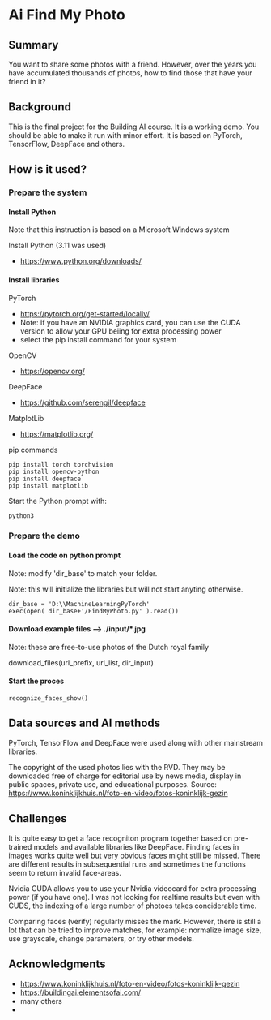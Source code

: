 <!-- This is based on the markdown template for the final project of the Building AI course, created by Reaktor Innovations and University of Helsinki -->

# Ai Find My Photo
## Summary

You want to share some photos with a friend. However, over the years you have accumulated thousands of photos, how to find those that have your friend in it?

## Background

This is the final project for the Building AI course. It is a working demo. You should be able to make it run with minor effort. It is based on PyTorch, TensorFlow, DeepFace and others.

## How is it used?

### Prepare the system

#### Install Python

Note that this instruction is based on a Microsoft Windows system

Install Python (3.11 was used)
* https://www.python.org/downloads/

#### Install libraries

PyTorch
* https://pytorch.org/get-started/locally/
* Note: if you have an NVIDIA graphics card, you can use the CUDA version to allow your GPU beiing for extra processing power
* select the pip install command for your system

OpenCV
* https://opencv.org/

DeepFace
* https://github.com/serengil/deepface

MatplotLib
* https://matplotlib.org/

pip commands

```
pip install torch torchvision
pip install opencv-python
pip install deepface
pip install matplotlib
```

Start the Python prompt with:

```
python3
```

### Prepare the demo


#### Load the code on python prompt 

Note: modify 'dir_base' to match your folder.

Note: this will initialize the libraries but will not start anyting otherwise.

```
dir_base = 'D:\\MachineLearningPyTorch'
exec(open( dir_base+'/FindMyPhoto.py' ).read())
```

#### Download example files --> ./input/*.jpg

Note: these are free-to-use photos of the Dutch royal family

download_files(url_prefix, url_list, dir_input)

#### Start the proces

```
recognize_faces_show()
```

## Data sources and AI methods

PyTorch, TensorFlow and DeepFace were used along with other mainstream libraries.

The copyright of the used photos lies with the RVD. They may be downloaded free of charge for editorial use by news media, display in public spaces, private use, and educational purposes. 
Source: https://www.koninklijkhuis.nl/foto-en-video/fotos-koninklijk-gezin

## Challenges

It is quite easy to get a face recogniton program together based on pre-trained models and available libraries like DeepFace. Finding faces in images works quite well but very obvious faces might still be missed. There are different results in subsequential runs and sometimes the functions seem to return invalid face-areas.

Nvidia CUDA allows you to use your Nvidia videocard for extra processing power (if you have one). I was not looking for realtime results but even with CUDS, the indexing of a large number of photoes takes conciderable time. 

Comparing faces (verify) regularly misses the mark. However, there is still a lot that can be tried to improve matches, for example: normalize image size, use grayscale, change parameters, or try other models.

## Acknowledgments
* https://www.koninklijkhuis.nl/foto-en-video/fotos-koninklijk-gezin
* https://buildingai.elementsofai.com/
* many others
* 


